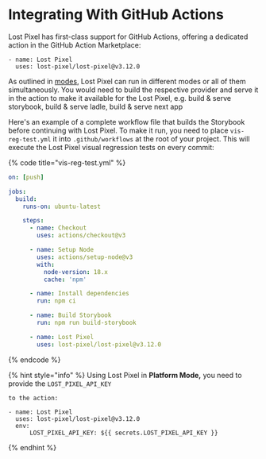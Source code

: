 # Integrating With GitHub Actions

Lost Pixel has first-class support for GitHub Actions, offering a dedicated action in the GitHub Action Marketplace:

```
- name: Lost Pixel
  uses: lost-pixel/lost-pixel@v3.12.0
```

As outlined in [modes](project-configuration/modes.md), Lost Pixel can run in different modes or all of them simultaneously. You would need to build the respective provider and serve it in the action to make it available for the Lost Pixel, e.g. build & serve storybook, build & serve ladle, build & serve next app

Here's an example of a complete workflow file that builds the Storybook before continuing with Lost Pixel. To make it run, you need to place `vis-reg-test.yml` it into `.github/workflows` at the root of your project. This will execute the Lost Pixel visual regression tests on every commit:

{% code title="vis-reg-test.yml" %}
```yaml
on: [push]

jobs:
  build:
    runs-on: ubuntu-latest

    steps:
      - name: Checkout
        uses: actions/checkout@v3

      - name: Setup Node
        uses: actions/setup-node@v3
        with:
          node-version: 18.x
          cache: 'npm'

      - name: Install dependencies
        run: npm ci

      - name: Build Storybook
        run: npm run build-storybook

      - name: Lost Pixel
        uses: lost-pixel/lost-pixel@v3.12.0
```
{% endcode %}

{% hint style="info" %}
Using Lost Pixel in **Platform Mode,** you need to provide the `LOST_PIXEL_API_KEY`

`to the action:`

```
- name: Lost Pixel
  uses: lost-pixel/lost-pixel@v3.12.0
  env:
      LOST_PIXEL_API_KEY: ${{ secrets.LOST_PIXEL_API_KEY }}
```
{% endhint %}
